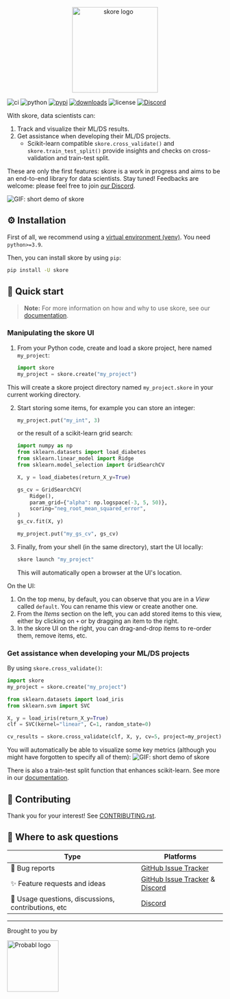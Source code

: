 <div style="text-align: center;">
    <img width="200" src="https://media.githubusercontent.com/media/probabl-ai/skore/main/sphinx/_static/images/Logo_Skore_Light@2x.svg" alt="skore logo">
</div>

![ci](https://github.com/probabl-ai/skore/actions/workflows/ci.yml/badge.svg?event=push)
![python](https://img.shields.io/badge/python-3.9%20%7C%203.10%20%7C%203.11%20%7C%203.12-blue?style=flat&logo=python)
[![pypi](https://img.shields.io/pypi/v/skore)](https://pypi.org/project/skore/)
[![downloads](https://static.pepy.tech/badge/skore/month)](https://pepy.tech/projects/skore)
![license](https://img.shields.io/pypi/l/skore)
[![Discord](https://img.shields.io/badge/Discord-%235865F2.svg?logo=discord&logoColor=white)](https://discord.probabl.ai/)

With skore, data scientists can:
1. Track and visualize their ML/DS results.
2. Get assistance when developing their ML/DS projects.
    - Scikit-learn compatible `skore.cross_validate()` and `skore.train_test_split()` provide insights and checks on cross-validation and train-test split.

These are only the first features: skore is a work in progress and aims to be an end-to-end library for data scientists.
Stay tuned! Feedbacks are welcome: please feel free to join [our Discord](https://discord.probabl.ai).

![GIF: short demo of skore](https://media.githubusercontent.com/media/probabl-ai/skore/main/sphinx/_static/images/2024_12_05_skore_demo_comp.gif)

## ⚙️ Installation

First of all, we recommend using a [virtual environment (venv)](https://docs.python.org/3/tutorial/venv.html). You need `python>=3.9`.

Then, you can install skore by using `pip`:
```bash
pip install -U skore
```

## 🚀 Quick start

> **Note:** For more information on how and why to use skore, see our [documentation](https://skore.probabl.ai).

### Manipulating the skore UI

1. From your Python code, create and load a skore project, here named `my_project`:
    ```python
    import skore
    my_project = skore.create("my_project")
    ```
This will create a skore project directory named `my_project.skore` in your current working directory.

2. Start storing some items, for example you can store an integer:
    ```python
    my_project.put("my_int", 3)
    ```
    or the result of a scikit-learn grid search:
    ```python
    import numpy as np
    from sklearn.datasets import load_diabetes
    from sklearn.linear_model import Ridge
    from sklearn.model_selection import GridSearchCV

    X, y = load_diabetes(return_X_y=True)

    gs_cv = GridSearchCV(
        Ridge(),
        param_grid={"alpha": np.logspace(-3, 5, 50)},
        scoring="neg_root_mean_squared_error",
    )
    gs_cv.fit(X, y)

    my_project.put("my_gs_cv", gs_cv)
    ```

3. Finally, from your shell (in the same directory), start the UI locally:
    ```bash
    skore launch "my_project"
    ```
    This will automatically open a browser at the UI's location.

On the UI:
1. On the top menu, by default, you can observe that you are in a _View_ called `default`. You can rename this view or create another one.
2. From the _Items_ section on the left, you can add stored items to this view, either by clicking on `+` or by dragging an item to the right.
3. In the skore UI on the right, you can drag-and-drop items to re-order them, remove items, etc.

### Get assistance when developing your ML/DS projects

By using `skore.cross_validate()`:
```python
import skore
my_project = skore.create("my_project")

from sklearn.datasets import load_iris
from sklearn.svm import SVC

X, y = load_iris(return_X_y=True)
clf = SVC(kernel="linear", C=1, random_state=0)

cv_results = skore.cross_validate(clf, X, y, cv=5, project=my_project)
```
You will automatically be able to visualize some key metrics (although you might have forgotten to specify all of them):
![GIF: short demo of skore](https://media.githubusercontent.com/media/probabl-ai/skore/main/sphinx/_static/images/2024_11_21_cross_val_comp.gif)

There is also a train-test split function that enhances scikit-learn. See more in our [documentation](https://skore.probabl.ai).

## 🔨 Contributing

Thank you for your interest!
See [CONTRIBUTING.rst](https://github.com/probabl-ai/skore/blob/main/CONTRIBUTING.rst).

## 💬 Where to ask questions

| Type                                | Platforms                        |
|-------------------------------------|----------------------------------|
| 🐛 Bug reports                  | [GitHub Issue Tracker]           |
| ✨ Feature requests and ideas      | [GitHub Issue Tracker] & [Discord] |
| 💬 Usage questions, discussions, contributions, etc              | [Discord]   |

[GitHub Issue Tracker]: https://github.com/probabl-ai/skore/issues
[Discord]: https://discord.gg/scBZerAGwW

---

Brought to you by

<a href="https://probabl.ai" target="_blank">
    <img width="120" src="https://sylvaincom.github.io/files/probabl/Logo-orange.png" alt="Probabl logo">
</a>
